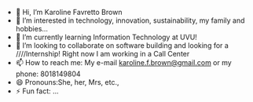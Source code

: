 - 👋 Hi, I’m Karoline Favretto Brown
- 👀 I’m interested in technology, innovation, sustainability, my family and hobbies...
- 🌱 I’m currently learning Information Technology at UVU!
- 💞️ I’m looking to collaborate on software building and looking for a ////Internship! Right now I am working in a Call Center
- 📫 How to reach me: My e-mail karoline.f.brown@gmail.com or my phone: 8018149804
- 😄 Pronouns:She, her, Mrs, etc.,
- ⚡ Fun fact: ...

<!---
Kalykafattoo/Kalykafattoo is a ✨ special ✨ repository because its `README.md` (this file) appears on your GitHub profile.
You can click the Preview link to take a look at your changes.
--->
